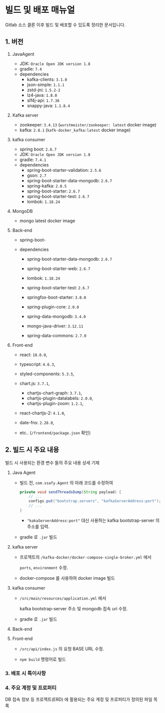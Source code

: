# 빌드 및 배포 매뉴얼

Gitlab 소스 클론 이후 빌드 및 배포할 수 있도록 정리한 문서입니다. 

## 1. 버전

1. JavaAgent 
   - JDK: `Oracle Open JDK version 1.8 `
   - gradle: `7.4`
   - dependencies
     - kafka-clients: `3.1.0`
     - json-simple: `1.1.1`
     - zstd-jni: `1.5.2-2`
     - lz4-java: `1.8.0`
     - slf4j-api: `1.7.36`
     - snappy-java: `1.1.8.4`

2. Kafka server
   - zookeeper: `3.4.13` (`wurstmeister/zookeeper: latest` docker image)
   - kafka: `2.8.1` (`kafk-docker_kafka:latest` docker image)

3. kafka consumer 
   - spring boot: `2.6.7` 
   - JDK: `Oracle Open JDK version 1.8 `
   - gradle: `7.4.1`
   - dependencies
     - spring-boot-starter-validation: `2.5.6`
     - gson: `2.7`
     - spring-boot-starter-data-mongodb: `2.6.7`
     - spring-kafka: `2.8.5`
     - spring-boot-starter: `2.6.7`
     - spring-boot-starter-test: `2.6.7`
     - lombok: `1.18.24`



4. MongoDB 

   - mongo latest docker image

5. Back-end 

   - spring-boot-

   - dependencies

     - spring-boot-starter-data-mongodb: `2.6.7`

     - spring-boot-starter-web: `2.6.7`

     - lombok: `1.18.24`

     - spring-boot-starter-test: `2.6.7`

     - springfox-boot-starter: `3.0.0`

     - spring-plugin-core: `2.0.0`

     - spring-data-mongodb: `3.4.0`

     - mongo-java-driver: `3.12.11`

     - spring-data-commons: `2.7.0`

       

6. Front-end

   - react: `18.0.0`,
   - typescript: `4.6.3`,
   - styled-components: `5.3.5`,

   - chart.js: `3.7.1`,
     - chartjs-chart-graph: `3.7.1`,
     - chartjs-plugin-datalabels: `2.0.0`,
     - chartjs-plugin-zoom: `1.2.1`,
   - react-chartjs-2: `4.1.0`,
   - date-fns: `2.28.0`,
   - etc.. (`/frontend/package.json` 확인)



## 2. 빌드 시 주요 내용

빌드 시 사용되는 환경 변수 들의 주요 내용 상세 기재 

1. Java Agent 

   - 빌드 전, `com.ssafy.Agent` 의 아래 코드를 수정하여

     ```java
     private void sendThreadsDump(String payload) {
         // ...
         configs.put("bootstrap.servers", "kafkaServerAddress:port");
         // ... 
     }
     ```

     - `"kakaServerAddress:port"` 대신 사용하는  kafka bootstrap-server 의 주소를 입력.

   - gradle 로 `.jar` 빌드 

 2. kafka server 

    - 프로젝트의 `/kafka-docker/docker-compose-single-broker.yml` 에서 

      `ports`, `environment` 수정.

    - docker-compose 를 사용하여 docker image 빌드

3. kafka consumer 

   - `/src/main/resources/application.yml` 에서 

     kafka bootstrap-server 주소 및 mongodb 접속 uri 수정.

   - gradle 로 `.jar` 빌드

4. Back-end 

5. Front-end

   - `/src/api/index.js` 의 요청 BASE URL 수정. 

   - `npm build` 명령어로 빌드

### 3. 배포 시 특이사항

### 4. 주요 계정 및 프로퍼티

DB 접속 정보 등 프로젝트(ERD) 에 활용되는 주요 계정 및 프로퍼티가 정의된 파일 목록



